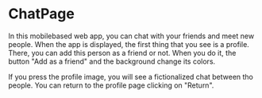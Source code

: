 # ChatPage

In this mobilebased web app, you can chat with your friends and meet new people. When the app is displayed, the first thing that you see is a profile. There, you can add this person as a friend or not. When you do it, the button "Add as a friend" and the background change its colors.

If you press the profile image, you will see a fictionalized chat between tho people. You can return to the profile page clicking on "Return".

